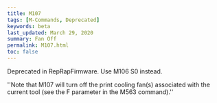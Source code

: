 ```yaml
---
title: M107
tags: [M-Commands, Deprecated] 
keywords: beta 
last_updated: March 29, 2020 
summary: Fan Off 
permalink: M107.html
toc: false 
---
```



Deprecated in RepRapFirmware. Use M106 S0 instead.

''Note that M107 will turn off the print cooling fan(s) associated with the current tool (see the F parameter in the M563 command).''

